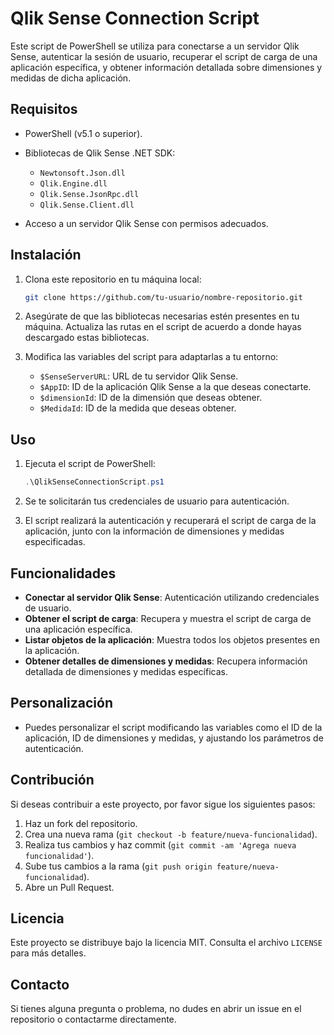 
# Qlik Sense Connection Script

Este script de PowerShell se utiliza para conectarse a un servidor Qlik Sense, autenticar la sesión de usuario, recuperar el script de carga de una aplicación específica, y obtener información detallada sobre dimensiones y medidas de dicha aplicación.

## Requisitos

- PowerShell (v5.1 o superior).
- Bibliotecas de Qlik Sense .NET SDK:

  - `Newtonsoft.Json.dll`
  - `Qlik.Engine.dll`
  - `Qlik.Sense.JsonRpc.dll`
  - `Qlik.Sense.Client.dll`
- Acceso a un servidor Qlik Sense con permisos adecuados.

## Instalación

1. Clona este repositorio en tu máquina local:
    ```bash
    git clone https://github.com/tu-usuario/nombre-repositorio.git
    ```

2. Asegúrate de que las bibliotecas necesarias estén presentes en tu máquina. Actualiza las rutas en el script de acuerdo a donde hayas descargado estas bibliotecas.

3. Modifica las variables del script para adaptarlas a tu entorno:

   - `$SenseServerURL`: URL de tu servidor Qlik Sense.
   - `$AppID`: ID de la aplicación Qlik Sense a la que deseas conectarte.
   - `$dimensionId`: ID de la dimensión que deseas obtener.
   - `$MedidaId`: ID de la medida que deseas obtener.

## Uso

1. Ejecuta el script de PowerShell:
   ```powershell
   .\QlikSenseConnectionScript.ps1
   ```
   
2. Se te solicitarán tus credenciales de usuario para autenticación.

3. El script realizará la autenticación y recuperará el script de carga de la aplicación, junto con la información de dimensiones y medidas especificadas.

## Funcionalidades

- **Conectar al servidor Qlik Sense**: Autenticación utilizando credenciales de usuario.
- **Obtener el script de carga**: Recupera y muestra el script de carga de una aplicación específica.
- **Listar objetos de la aplicación**: Muestra todos los objetos presentes en la aplicación.
- **Obtener detalles de dimensiones y medidas**: Recupera información detallada de dimensiones y medidas específicas.

## Personalización

- Puedes personalizar el script modificando las variables como el ID de la aplicación, ID de dimensiones y medidas, y ajustando los parámetros de autenticación.

## Contribución

Si deseas contribuir a este proyecto, por favor sigue los siguientes pasos:

1. Haz un fork del repositorio.
2. Crea una nueva rama (`git checkout -b feature/nueva-funcionalidad`).
3. Realiza tus cambios y haz commit (`git commit -am 'Agrega nueva funcionalidad'`).
4. Sube tus cambios a la rama (`git push origin feature/nueva-funcionalidad`).
5. Abre un Pull Request.

## Licencia

Este proyecto se distribuye bajo la licencia MIT. Consulta el archivo `LICENSE` para más detalles.

## Contacto

Si tienes alguna pregunta o problema, no dudes en abrir un issue en el repositorio o contactarme directamente.
